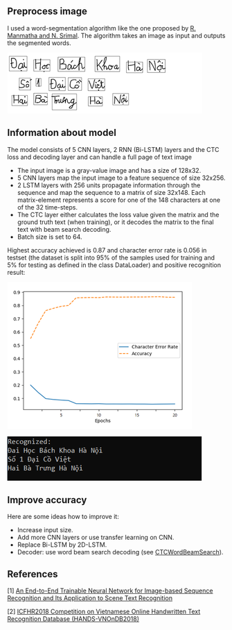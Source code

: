 ## Preprocess image
I used a word-segmentation algorithm like the one proposed by [R. Manmatha and N. Srimal](http://ciir.cs.umass.edu/pubfiles/mm-27.pdf). The algorithm takes an image as input and outputs the segmented words.

![segmented](./doc/segmented.png)
## Information about model
The model consists of 5 CNN layers, 2 RNN (Bi-LSTM) layers and the CTC loss and decoding layer and can handle a full page of text image
* The input image is a gray-value image and has a size of 128x32.
* 5 CNN layers map the input image to a feature sequence of size 32x256.
* 2 LSTM layers with 256 units propagate information through the sequence and map the sequence to a matrix of size 32x148. Each matrix-element represents a score for one of the 148 characters at one of the 32 time-steps.
* The CTC layer either calculates the loss value given the matrix and the ground truth text (when training), or it decodes the matrix to the final text with beam search decoding.
* Batch size is set to 64.

Highest accuracy achieved is 0.87 and character error rate is 0.056 in testset (the dataset is split into 95% of the samples used for training and 5% for testing as defined in the class DataLoader) and positive recognition result:

![plot](./doc/plot.png) 

![recognited](./doc/recognited.png)

## Improve accuracy
Here are some ideas how to improve it:
* Increase input size.
* Add more CNN layers or use transfer learning on CNN.
* Replace Bi-LSTM by 2D-LSTM.
* Decoder: use word beam search decoding (see [CTCWordBeamSearch](https://repositum.tuwien.ac.at/obvutwoa/content/titleinfo/2774578)).

## References
[1] [An End-to-End Trainable Neural Network for Image-based Sequence Recognition and Its Application to Scene Text Recognition](https://arxiv.org/pdf/1507.05717.pdf)

[2] [ICFHR2018 Competition on Vietnamese Online Handwritten Text Recognition Database (HANDS-VNOnDB2018)](http://tc11.cvc.uab.es/datasets/HANDS-VNOnDB2018_1)
